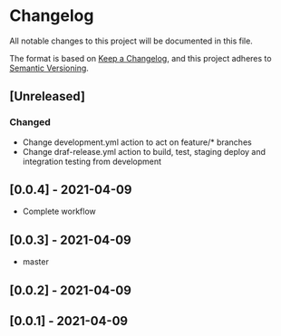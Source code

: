 # Changelog

All notable changes to this project will be documented in this file.

The format is based on [Keep a Changelog](https://keepachangelog.com/en/1.0.0/),
and this project adheres to [Semantic Versioning](https://semver.org/spec/v2.0.0.html).

## [Unreleased]

### Changed

- Change development.yml action to act on feature/* branches
- Change draf-release.yml action to build, test, staging deploy and integration testing from development

## [0.0.4] - 2021-04-09

-   Complete workflow
## [0.0.3] - 2021-04-09

- master

## [0.0.2] - 2021-04-09

## [0.0.1] - 2021-04-09